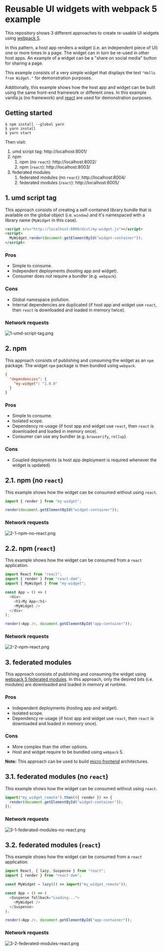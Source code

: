# Reusable UI widgets with webpack 5 example

This repository shows 3 different approaches to create re-usable UI widgets using [webpack 5](https://webpack.js.org/concepts/).

In this pattern, a host app renders a widget (i.e. an independent piece of UI) one or more times in a page. The widget can in turn be re-used in other host apps. An example of a widget can be a "share on social media" button for sharing a page.

This example consists of a very simple widget that displays the text `"Hello from Widget."` for demonstration purposes.

Additionally, this example shows how the host app and widget can be built using the same front-end framework or different ones.
In this example vanilla.js (no framework) and [react](https://reactjs.com/) are used for demonstration purposes.

## Getting started

```
$ npm install --global yarn
$ yarn install
$ yarn start
```

Then visit:

1. umd script tag: http://localhost:8001/
1. npm
   1. npm (no `react`): http://localhost:8002/
   1. npm (`react`): http://localhost:8003/
1. federated modules
   1. federated modules (no `react`): http://localhost:8004/
   1. federated modules (`react`): http://localhost:8005/

## 1. umd script tag

This approach consists of creating a self-contained library bundle that is available on the global object (i.e. `window`) and it's namespaced with a library name (`MyWidget` in this case).

```html
<script src="http://localhost:8000/dist/my-widget.js"></script>
<script>
  MyWidget.render(document.getElementById("widget-container"));
</script>
```

### Pros

- Simple to consume.
- Independent deployments (hosting app and widget).
- Consumer does not require a bundler (e.g. `webpack`).

### Cons

- Global namespace pollution.
- Internal dependencies are duplicated (if host app and widget use `react`, then `react` is downloaded and loaded in memory twice).

### Network requests

![1-umd-script-tag.png](./res/1-umd-script-tag.png)

## 2. npm

This approach consists of publishing and consuming the widget as an `npm` package.
The widget `npm` package is then bundled using `webpack`.

```json
{
  "dependencies": {
    "my-widget": "1.0.0"
  }
}
```

### Pros

- Simple to consume.
- Isolated scope.
- Dependency re-usage (if host app and widget use `react`, then `react` is downloaded and loaded in memory once).
- Consumer can use any bundler (e.g. `browserify`, `rollup`).

### Cons

- Coupled deployments (a host app deployment is required whenever the widget is updated).

## 2.1. npm (no `react`)

This example shows how the widget can be consumed without using `react`.

```js
import { render } from "my-widget";

render(document.getElementById("widget-container"));
```

### Network requests

![2-1-npm-no-react.png](./res/2-1-npm-no-react.png)

## 2.2. npm (`react`)

This example shows how the widget can be consumed from a `react` application.

```js
import React from "react";
import { render } from "react-dom";
import { MyWidget } from "my-widget";

const App = () => (
  <div>
    <h1>My App</h1>
    <MyWidget />
  </div>
);

render(<App />, document.getElementById("app-container"));
```

### Network requests

![2-2-npm-react.png](./res/2-2-npm-react.png)

## 3. federated modules

This approach consists of publishing and consuming the widget using [webpack 5 federated modules](https://module-federation.github.io/).
In this approach, only the desired bits (i.e. modules) are downloaded and loaded in memory at runtime.

### Pros

- Independent deployments (hosting app and widget).
- Isolated scope.
- Dependency re-usage (if host app and widget use `react`, then `react` is downloaded and loaded in memory once).

### Cons

- More complex than the other options.
- Host and widget require to be bundled using `webpack` 5.

**Note:** This approach can be used to build [micro frontend](https://micro-frontends.org/) architectures.

## 3.1. federated modules (no `react`)

This example shows how the widget can be consumed without using `react`.

```js
import("my_widget_remote").then(({ render }) => {
  render(document.getElementById("widget-container"));
});
```

### Network requests

![3-1-federated-modules-no-react.png](./res/3-1-federated-modules-no-react.png)

## 3.2. federated modules (`react`)

This example shows how the widget can be consumed from a `react` application.

```js
import React, { lazy, Suspense } from "react";
import { render } from "react-dom";

const MyWidget = lazy(() => import("my_widget_remote"));

const App = () => (
  <Suspense fallback="Loading...">
    <MyWidget />
  </Suspense>
);

render(<App />, document.getElementById("app-container"));
```

### Network requests

![3-2-federated-modules-react.png](./res/3-2-federated-modules-react.png)
